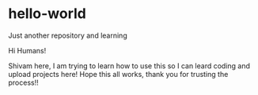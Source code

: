 # hello-world
Just another repository and learning 

Hi Humans!

Shivam here, I am trying to learn how to use this so I can leard coding and upload projects here!
Hope this all works, thank you for trusting the process!!
